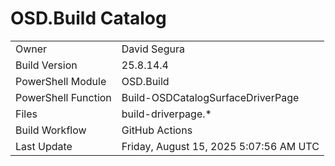 ﻿# OSD.Build Catalog

| | |
|-|-|
| Owner | David Segura |
| Build Version | 25.8.14.4 |
| PowerShell Module | OSD.Build |
| PowerShell Function | Build-OSDCatalogSurfaceDriverPage |
| Files | build-driverpage.* |
| Build Workflow | GitHub Actions |
| Last Update | Friday, August 15, 2025 5:07:56 AM UTC |

